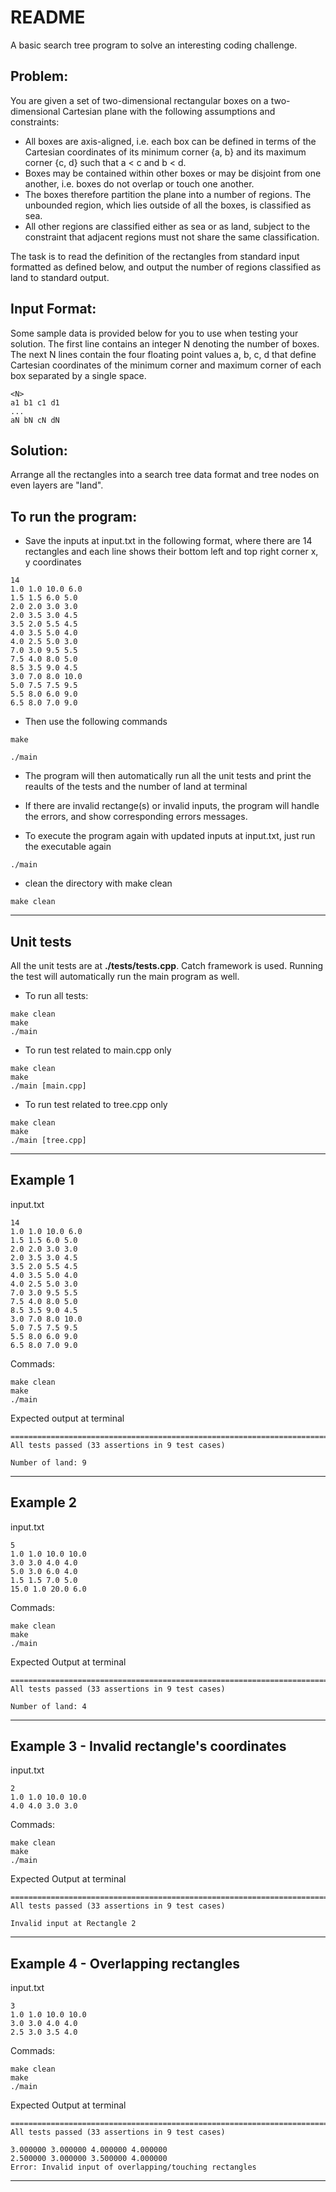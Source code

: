 # README

A basic search tree program to solve an interesting coding challenge. 

## Problem:
You are given a set of two-dimensional rectangular boxes on a two-dimensional Cartesian plane with the
following assumptions and constraints:
- All boxes are axis-aligned, i.e. each box can be defined in terms of the Cartesian coordinates of its minimum corner {a, b} and its maximum corner {c, d} such that a < c and b < d.
- Boxes may be contained within other boxes or may be disjoint from one another, i.e. boxes do not overlap or touch one another.
- The boxes therefore partition the plane into a number of regions. The unbounded region, which lies outside of all the boxes, is classified as sea.
- All other regions are classified either as sea or as land, subject to the constraint that adjacent regions must not share the same classification.

The task is to read the definition of the rectangles from standard input formatted as defined below, and output the number of regions classified as land to standard output.

## Input Format:
Some sample data is provided below for you to use when testing your solution. The first line contains an
integer N denoting the number of boxes. The next N lines contain the four floating point values a, b, c, d
that define Cartesian coordinates of the minimum corner and maximum corner of each box separated by a
single space.
```
<N>
a1 b1 c1 d1
...
aN bN cN dN
```

## Solution:

Arrange all the rectangles into a search tree data format and tree nodes on even layers are "land".

## To run the program:

- Save the inputs at input.txt in the following format, where there are 14 rectangles and each line shows their bottom left and top right corner x, y coordinates
```
14
1.0 1.0 10.0 6.0
1.5 1.5 6.0 5.0
2.0 2.0 3.0 3.0
2.0 3.5 3.0 4.5
3.5 2.0 5.5 4.5
4.0 3.5 5.0 4.0
4.0 2.5 5.0 3.0
7.0 3.0 9.5 5.5
7.5 4.0 8.0 5.0
8.5 3.5 9.0 4.5
3.0 7.0 8.0 10.0
5.0 7.5 7.5 9.5
5.5 8.0 6.0 9.0
6.5 8.0 7.0 9.0
```
- Then use the following commands 
```
make
```
```
./main
```

- The program will then automatically run all the unit tests and print the reaults of the tests and the number of land at terminal

- If there are invalid rectange(s) or invalid inputs, the program will handle the errors, and show corresponding errors messages. 

- To execute the program again with updated inputs at input.txt, just run the executable again
```
./main
```

- clean the directory with make clean
```
make clean
```

---
## Unit tests
All the unit tests are at <b>./tests/tests.cpp</b>. Catch framework is used. Running the test will automatically run the main program as well.

- To run all tests:
```
make clean
make
./main
```
- To run test related to main.cpp only
```
make clean
make
./main [main.cpp]
```

- To run test related to tree.cpp only
```
make clean
make
./main [tree.cpp]
```

---
## Example 1
input.txt
```
14
1.0 1.0 10.0 6.0
1.5 1.5 6.0 5.0
2.0 2.0 3.0 3.0
2.0 3.5 3.0 4.5
3.5 2.0 5.5 4.5
4.0 3.5 5.0 4.0
4.0 2.5 5.0 3.0
7.0 3.0 9.5 5.5
7.5 4.0 8.0 5.0
8.5 3.5 9.0 4.5
3.0 7.0 8.0 10.0
5.0 7.5 7.5 9.5
5.5 8.0 6.0 9.0
6.5 8.0 7.0 9.0
```
Commads:
```
make clean
make
./main
```
Expected output at terminal
```
===============================================================================
All tests passed (33 assertions in 9 test cases)

Number of land: 9
```

---
## Example 2
input.txt
```
5
1.0 1.0 10.0 10.0
3.0 3.0 4.0 4.0
5.0 3.0 6.0 4.0
1.5 1.5 7.0 5.0
15.0 1.0 20.0 6.0
```
Commads:
```
make clean
make
./main
```
Expected Output at terminal
```
===============================================================================
All tests passed (33 assertions in 9 test cases)

Number of land: 4
```

---
## Example 3 - Invalid rectangle's coordinates
input.txt
```
2
1.0 1.0 10.0 10.0
4.0 4.0 3.0 3.0
```
Commads:
```
make clean
make
./main
```
Expected Output at terminal
```
===============================================================================
All tests passed (33 assertions in 9 test cases)

Invalid input at Rectangle 2
```

---
## Example 4 - Overlapping rectangles
input.txt
```
3
1.0 1.0 10.0 10.0
3.0 3.0 4.0 4.0
2.5 3.0 3.5 4.0
```
Commads:
```
make clean
make
./main
```
Expected Output at terminal
```
===============================================================================
All tests passed (33 assertions in 9 test cases)

3.000000 3.000000 4.000000 4.000000
2.500000 3.000000 3.500000 4.000000
Error: Invalid input of overlapping/touching rectangles
```
---
